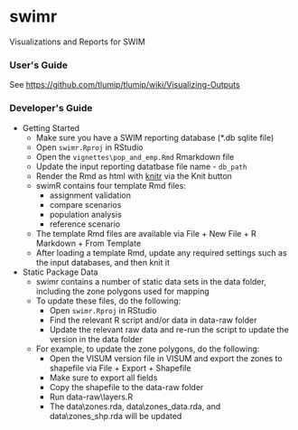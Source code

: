 # swimr
Visualizations and Reports for SWIM

### User's Guide
See https://github.com/tlumip/tlumip/wiki/Visualizing-Outputs

### Developer's Guide
  - Getting Started
    - Make sure you have a SWIM reporting database (*.db sqlite file)
    - Open `swimr.Rproj` in RStudio
    - Open the `vignettes\pop_and_emp.Rmd` Rmarkdown file
    - Update the input reporting datatbase file name - `db_path`
    - Render the Rmd as html with [knitr](https://yihui.name/knitr/) via the Knit button
    - swimR contains four template Rmd files:
      - assignment validation
      - compare scenarios
      - population analysis
      - reference scenario
    - The template Rmd files are available via File + New File + R Markdown + From Template
    - After loading a template Rmd, update any required settings such as the input databases, and then knit it
  - Static Package Data
    - swimr contains a number of static data sets in the data folder, including the zone polygons used for mapping
    - To update these files, do the following:
      - Open `swimr.Rproj` in RStudio
      - Find the relevant R script and/or data in data-raw folder
      - Update the relevant raw data and re-run the script to update the version in the data folder
    - For example, to update the zone polygons, do the following:
      - Open the VISUM version file in VISUM and export the zones to shapefile via File + Export + Shapefile
      - Make sure to export all fields
      - Copy the shapefile to the data-raw folder
      - Run data-raw\layers.R
      - The data\zones.rda, data\zones_data.rda, and data\zones_shp.rda will be updated
